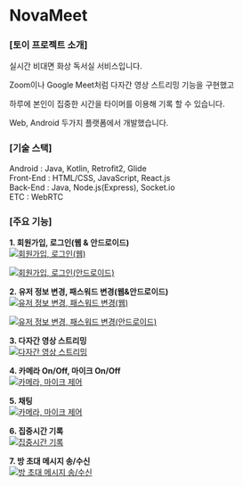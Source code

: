 # NovaMeet


### **[토이 프로젝트 소개]**

실시간 비대면 화상 독서실 서비스입니다.

Zoom이나 Google Meet처럼 다자간 영상 스트리밍 기능을 구현했고

하루에 본인이 집중한 시간을 타이머를 이용해 기록 할 수 있습니다.

Web, Android 두가지 플랫폼에서 개발했습니다.

### **[기술 스택]**  
Android : Java, Kotlin, Retrofit2, Glide  
Front-End : HTML/CSS, JavaScript, React.js   
Back-End : Java, Node.js(Express), Socket.io  
ETC : WebRTC

### **[주요 기능]**

**1. 회원가입, 로그인(웹 & 안드로이드)**  
[![회원가입, 로그인(웹)](http://img.youtube.com/vi/4ELpOGCz1Vo/0.jpg)](https://youtu.be/4ELpOGCz1Vo) 

[![회원가입, 로그인(안드로이드)](http://img.youtube.com/vi/1Xbu9ucmQWE/0.jpg)](https://youtu.be/1Xbu9ucmQWE) 

**2. 유저 정보 변경, 패스워드 변경(웹&안드로이드)**  
[![유저 정보 변경, 패스워드 변경(웹)](http://img.youtube.com/vi/jFoGkT3P7ck/0.jpg)](https://youtu.be/jFoGkT3P7ck) 

[![유저 정보 변경, 패스워드 변경(안드로이드)](http://img.youtube.com/vi/bsIZI3yVArw/0.jpg)](https://youtu.be/bsIZI3yVArw) 

**3. 다자간 영상 스트리밍**  
[![다자간 영상 스트리밍](http://img.youtube.com/vi/YfoUkHDav3Q/0.jpg)](https://youtu.be/YfoUkHDav3Q) 

**4. 카메라 On/Off, 마이크 On/Off**  
[![카메라, 마이크 제어](http://img.youtube.com/vi/KLSz9K-k-5o/0.jpg)](https://youtu.be/KLSz9K-k-5o) 

**5. 채팅**  
[![카메라, 마이크 제어](http://img.youtube.com/vi/eHtKO6SME40/0.jpg)](https://youtu.be/eHtKO6SME40) 

**6. 집중시간 기록**  
[![집중시간 기록](http://img.youtube.com/vi/WnvJn4LJb8A/0.jpg)](https://youtu.be/WnvJn4LJb8A) 

**7. 방 초대 메시지 송/수신**  
[![방 초대 메시지 송/수신](http://img.youtube.com/vi/2pGRKfFII3I/0.jpg)](https://youtu.be/2pGRKfFII3I) 
